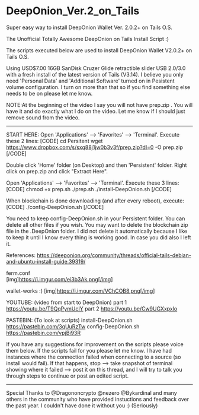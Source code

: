 # DeepOnion_Ver.2_on_Tails
Super easy way to install DeepOnion Wallet Ver. 2.0.2+ on Tails O.S.

The Unofficial Totally Awesome DeepOnion on Tails Install Script :)

The scripts executed below are used to install DeepOnion Wallet V2.0.2+ on Tails O.S.

Using USD$7.00 16GB SanDisk Cruzer Glide retractible slider USB 2.0/3.0 with a fresh install of the 
latest version of Tails (V3.14). I believe you only need 'Personal Data' and 
'Additional Software' turned on in Pesistent volume configuration. I turn on more than that so if
you find something else needs to be on please let me know.

NOTE:At the beginning of the video I say you will not have prep.zip . You will have it and do exactly what I do on the video. Let me know if I should just remove sound from the video.
***************************************************************************************

START HERE:
Open 'Applications' --> 'Favorites' --> 'Terminal'.
Execute these 2 lines:
[CODE]
cd Persitent
wget https://www.dropbox.com/s/sxq88j1jw0b3v3f/prep.zip?dl=0 -O prep.zip
[/CODE]

Double click 'Home' folder (on Desktop) and then 'Persistent' folder.
Right click on prep.zip and click "Extract Here".

Open 'Applications' --> 'Favorites' --> 'Terminal'.
Execute these 3 lines:
[CODE]
chmod +x prep.sh
./prep.sh
./install-DeepOnion.sh
[/CODE]

When blockchain is done downloading (and after every reboot), execute: 
[CODE]
./config-DeepOnion.sh
[/CODE]

You need to keep config-DeepOnion.sh in your Persistent folder. You can delete all other files if you wish.
You may want to delete the blockchain zip file in the .DeepOnion folder. I did not delete it automatically because I like to keep it until I know every thing is working good. In case you did also I left it.


References:
https://deeponion.org/community/threads/official-tails-debian-and-ubuntu-install-guide.39319/    

ferm.conf                  
     [img]https://i.imgur.com/ei3b3Ak.png[/img]
     
wallet-works :)
     [img]https://i.imgur.com/VChCOB8.png[/img]

YOUTUBE:   (video from start to DeepOnion)
part 1  https://youtu.be/T9QqPymUcIY
part 2  https://youtu.be/Cw9UGXxpxlo

PASTEBIN: (To look at scripts)
install-DeepOnion.sh https://pastebin.com/3qUuRzTw
config-DeepOnion.sh  https://pastebin.com/vpjBi93R 
 
If you have any suggestions for improvement on the scripts please voice them below.
If the scripts fail for you please let me know. I have had instances where the connection failed when connecting to a source (so install would fail). If that happens, stop --> take snapshot of terminal showing where it failed --> post it on this thread, and I will try to talk you through steps to continue or post an edited script. 
     
***************************************************************************************     
Special Thanks to @Dragononcrypto @nezero @Bykardinal and many others in the community who have provided instuctions and feedback over the past year. I couldn't have done it without you :) (Seriously)


